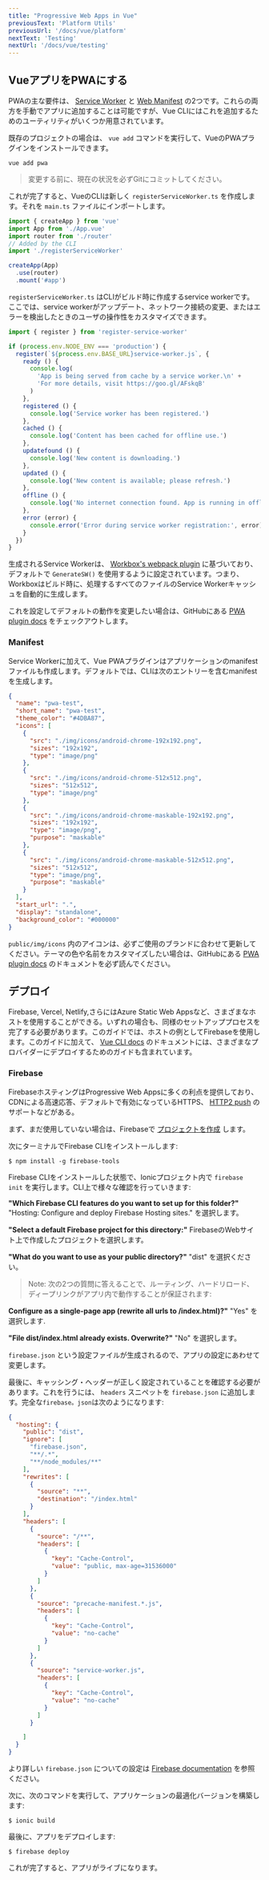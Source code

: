 ```yaml
---
title: "Progressive Web Apps in Vue"
previousText: 'Platform Utils'
previousUrl: '/docs/vue/platform'
nextText: 'Testing'
nextUrl: '/docs/vue/testing'
---
```


## VueアプリをPWAにする

PWAの主な要件は、 <a href="https://developers.google.com/web/fundamentals/primers/service-workers/" target="_blank">Service Worker</a> と <a href="https://developers.google.com/web/fundamentals/web-app-manifest/" target="_blank">Web Manifest</a> の2つです。これらの両方を手動でアプリに追加することは可能ですが、Vue CLIにはこれを追加するためのユーティリティがいくつか用意されています。

既存のプロジェクトの場合は、 `vue add` コマンドを実行して、VueのPWAプラグインをインストールできます。

```shell
vue add pwa
```

> 変更する前に、現在の状況を必ずGitにコミットしてください。

これが完了すると、VueのCLIは新しく `registerServiceWorker.ts` を作成します。それを `main.ts` ファイルにインポートします。


```typescript
import { createApp } from 'vue'
import App from './App.vue'
import router from './router'
// Added by the CLI
import './registerServiceWorker'

createApp(App)
  .use(router)
  .mount('#app')
```

`registerServiceWorker.ts` はCLIがビルド時に作成するservice workerです。ここでは、service workerがアップデート、ネットワーク接続の変更、またはエラーを検出したときのユーザの操作性をカスタマイズできます。

```typescript
import { register } from 'register-service-worker'

if (process.env.NODE_ENV === 'production') {
  register(`${process.env.BASE_URL}service-worker.js`, {
    ready () {
      console.log(
        'App is being served from cache by a service worker.\n' +
        'For more details, visit https://goo.gl/AFskqB'
      )
    },
    registered () {
      console.log('Service worker has been registered.')
    },
    cached () {
      console.log('Content has been cached for offline use.')
    },
    updatefound () {
      console.log('New content is downloading.')
    },
    updated () {
      console.log('New content is available; please refresh.')
    },
    offline () {
      console.log('No internet connection found. App is running in offline mode.')
    },
    error (error) {
      console.error('Error during service worker registration:', error)
    }
  })
}
```

生成されるService Workerは、 [Workbox's webpack plugin](https://developers.google.com/web/tools/workbox/modules/workbox-webpack-plugin) に基づいており、デフォルトで `GenerateSW()` を使用するように設定されています。つまり、Workboxはビルド時に、処理するすべてのファイルのService Workerキャッシュを自動的に生成します。

これを設定してデフォルトの動作を変更したい場合は、GitHubにある [PWA plugin docs](https://github.com/vuejs/vue-cli/tree/dev/packages/%40vue/cli-plugin-pwa#configuration) をチェックアウトします。


### Manifest

Service Workerに加えて、Vue PWAプラグインはアプリケーションのmanifestファイルも作成します。デフォルトでは、CLIは次のエントリーを含むmanifestを生成します。

```json
{
  "name": "pwa-test",
  "short_name": "pwa-test",
  "theme_color": "#4DBA87",
  "icons": [
    {
      "src": "./img/icons/android-chrome-192x192.png",
      "sizes": "192x192",
      "type": "image/png"
    },
    {
      "src": "./img/icons/android-chrome-512x512.png",
      "sizes": "512x512",
      "type": "image/png"
    },
    {
      "src": "./img/icons/android-chrome-maskable-192x192.png",
      "sizes": "192x192",
      "type": "image/png",
      "purpose": "maskable"
    },
    {
      "src": "./img/icons/android-chrome-maskable-512x512.png",
      "sizes": "512x512",
      "type": "image/png",
      "purpose": "maskable"
    }
  ],
  "start_url": ".",
  "display": "standalone",
  "background_color": "#000000"
}
```

`public/img/icons` 内のアイコンは、必ずご使用のブランドに合わせて更新してください。テーマの色や名前をカスタマイズしたい場合は、GitHubにある [PWA plugin docs](https://github.com/vuejs/vue-cli/tree/dev/packages/%40vue/cli-plugin-pwa#configuration) のドキュメントを必ず読んでください。

## デプロイ

Firebase, Vercel, Netlify,さらにはAzure Static Web Appsなど、さまざまなホストを使用することができる。いずれの場合も、同様のセットアッププロセスを完了する必要があります。このガイドでは、ホストの例としてFirebaseを使用します。このガイドに加えて、 [Vue CLI docs](https://cli.vuejs.org/guide/deployment.html) のドキュメントには、さまざまなプロバイダーにデプロイするためのガイドも含まれています。


### Firebase

FirebaseホスティングはProgressive Web Appsに多くの利点を提供しており、CDNによる高速応答、デフォルトで有効になっているHTTPS、 [HTTP2 push](https://firebase.googleblog.com/2016/09/http2-comes-to-firebase-hosting.html) のサポートなどがある。

まず、まだ使用していない場合は、Firebaseで [プロジェクトを作成](https://console.firebase.google.com) します。

次にターミナルでFirebase CLIをインストールします:

```shell
$ npm install -g firebase-tools
```

Firebase CLIをインストールした状態で、Ionicプロジェクト内で `firebase init` を実行します。CLI上で様々な確認を行っていきます:

**"Which Firebase CLI features do you want to set up for this folder?"**  "Hosting: Configure and deploy Firebase Hosting sites." を選択します。

**"Select a default Firebase project for this directory:"** FirebaseのWebサイト上で作成したプロジェクトを選択します。

**"What do you want to use as your public directory?"** "dist" を選択ください。

> Note: 次の2つの質問に答えることで、ルーティング、ハードリロード、ディープリンクがアプリ内で動作することが保証されます:

**Configure as a single-page app (rewrite all urls to /index.html)?"** "Yes" を選択します.

**"File dist/index.html already exists. Overwrite?"** "No" を選択します。

`firebase.json` という設定ファイルが生成されるので、アプリの設定にあわせて変更します。

最後に、キャッシング・ヘッダーが正しく設定されていることを確認する必要があります。これを行うには、 `headers` スニペットを `firebase.json` に追加します。完全な`firebase。json`は次のようになります:

```json
{
  "hosting": {
    "public": "dist",
    "ignore": [
      "firebase.json",
      "**/.*",
      "**/node_modules/**"
    ],
    "rewrites": [
      {
        "source": "**",
        "destination": "/index.html"
      }
    ],
    "headers": [
      {
        "source": "/**",
        "headers": [
          {
            "key": "Cache-Control",
            "value": "public, max-age=31536000"
          }
        ]
      },
      {
        "source": "precache-manifest.*.js",
        "headers": [
          {
            "key": "Cache-Control",
            "value": "no-cache"
          }
        ]
      },
      {
        "source": "service-worker.js",
        "headers": [
          {
            "key": "Cache-Control",
            "value": "no-cache"
          }
        ]
      }

    ]
  }
}
```

より詳しい `firebase.json` についての設定は [Firebase documentation](https://firebase.google.com/docs/hosting/full-config#section-firebase-json) を参照ください。

次に、次のコマンドを実行して、アプリケーションの最適化バージョンを構築します:

```shell
$ ionic build
```

最後に、アプリをデプロイします:

```shell
$ firebase deploy
```

これが完了すると、アプリがライブになります。

